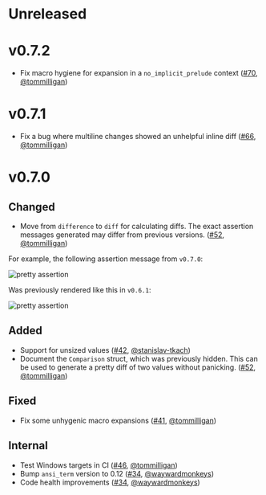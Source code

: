 # Unreleased

# v0.7.2

- Fix macro hygiene for expansion in a `no_implicit_prelude` context ([#70](https://github.com/colin-kiegel/rust-pretty-assertions/issues/70), [@tommilligan](https://github.com/tommilligan))

# v0.7.1

- Fix a bug where multiline changes showed an unhelpful inline diff ([#66](https://github.com/colin-kiegel/rust-pretty-assertions/issues/66), [@tommilligan](https://github.com/tommilligan))

# v0.7.0

## Changed

- Move from `difference` to `diff` for calculating diffs. The exact assertion messages generated may differ from previous versions. ([#52](https://github.com/colin-kiegel/rust-pretty-assertions/issues/52), [@tommilligan](https://github.com/tommilligan))

For example, the following assertion message from `v0.7.0`:

![pretty assertion](https://raw.githubusercontent.com/colin-kiegel/rust-pretty-assertions/2d2357ff56d22c51a86b2f1cfe6efcee9f5a8081/examples/pretty_assertion.png)

Was previously rendered like this in `v0.6.1`:

![pretty assertion](https://raw.githubusercontent.com/colin-kiegel/rust-pretty-assertions/2d2357ff56d22c51a86b2f1cfe6efcee9f5a8081/examples/pretty_assertion_v0_6_1.png)

## Added

- Support for unsized values ([#42](https://github.com/colin-kiegel/rust-pretty-assertions/issues/42), [@stanislav-tkach](https://github.com/stanislav-tkach))
- Document the `Comparison` struct, which was previously hidden. This can be used to generate a pretty diff of two values without panicking. ([#52](https://github.com/colin-kiegel/rust-pretty-assertions/issues/52), [@tommilligan](https://github.com/tommilligan))

## Fixed

- Fix some unhygenic macro expansions ([#41](https://github.com/colin-kiegel/rust-pretty-assertions/issues/41), [@tommilligan](https://github.com/tommilligan))

## Internal

- Test Windows targets in CI ([#46](https://github.com/colin-kiegel/rust-pretty-assertions/issues/46), [@tommilligan](https://github.com/tommilligan))
- Bump `ansi_term` version to 0.12 ([#34](https://github.com/colin-kiegel/rust-pretty-assertions/issues/34), [@waywardmonkeys](https://github.com/waywardmonkeys))
- Code health improvements ([#34](https://github.com/colin-kiegel/rust-pretty-assertions/issues/34), [@waywardmonkeys](https://github.com/waywardmonkeys))
